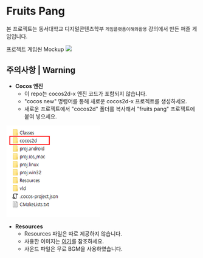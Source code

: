 # Fruits Pang
본 프로젝트는 동서대학교 디지털콘텐츠학부 `게임플랫폼이해와활용` 강의에서 만든 퍼즐 게임입니다.

프로젝트 게임씬 Mockup
<img src="https://user-images.githubusercontent.com/25312114/118397590-c5338a80-b68f-11eb-9ae3-bca214141182.png"/>


## 주의사항 | Warning
- **Cocos 엔진**
    - 이 repo는 cocos2d-x 엔진 코드가 포함되지 않습니다.
    - "cocos new" 명령어를 통해 새로운 cocos2d-x 프로젝트를 생성하세요.
    - 새로운 프로젝트에서 "cocos2d" 폴더를 복사해서 "fruits pang" 프로젝트에 붙여 넣으세요.

<img src="https://github.com/R2Road/cocos2dx_playground/blob/master/wiki/readme_01.png">
</img>

- **Resources**
    - Resources 파일은 따로 제공하지 않습니다.
    - 사용한 이미지는 <a href="https://assetstore.unity.com/packages/2d/gui/icons/fruit-swipe-match-3-kit-psd-sources-pack-146308">여기</a>를 참조하세요.
    - 사운드 파일은 무료 BGM을 사용하였습니다.